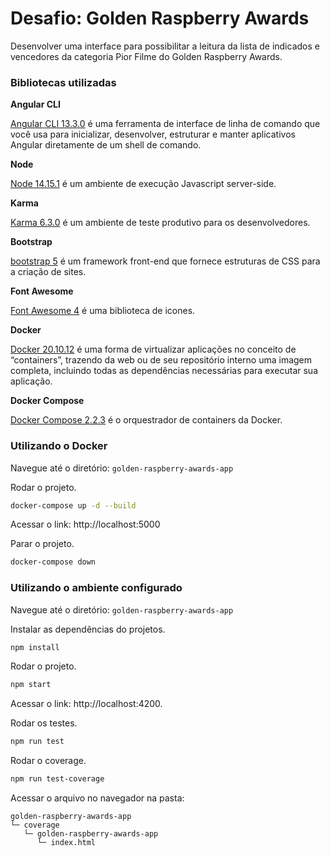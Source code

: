 # Desafio: Golden Raspberry Awards

Desenvolver uma interface para possibilitar a leitura da lista de indicados e vencedores
da categoria Pior Filme do Golden Raspberry Awards.  

### Bibliotecas utilizadas

**Angular CLI**

[Angular CLI 13.3.0](https://angular.io/cli) é uma ferramenta de interface de linha de comando que você usa para inicializar, desenvolver, estruturar e manter aplicativos Angular diretamente de um shell de comando.

**Node**

[Node 14.15.1](https://nodejs.org/en/docs/) é um ambiente de execução Javascript server-side.

**Karma**

[Karma 6.3.0](https://karma-runner.github.io/latest/index.html) é um ambiente de teste produtivo para os desenvolvedores.

**Bootstrap**

[bootstrap 5](https://getbootstrap.com/docs/5.0/getting-started/introduction/) é um framework front-end que fornece estruturas de CSS para a criação de sites.

**Font Awesome**

[Font Awesome 4](https://fontawesome.com/v4/) é uma biblioteca de icones.

**Docker**

[Docker 20.10.12](https://docs.docker.com/) é uma forma de virtualizar aplicações no conceito de “containers”, trazendo da web ou de seu repositório interno uma imagem completa, incluindo todas as dependências necessárias para executar sua aplicação.

**Docker Compose**

[Docker Compose 2.2.3](https://docs.docker.com/compose/) é o orquestrador de containers da Docker.

### Utilizando o Docker

Navegue até o diretório: 
`golden-raspberry-awards-app`

Rodar o projeto.

```bash
docker-compose up -d --build
```

Acessar o link: http://localhost:5000

Parar o projeto.

```bash
docker-compose down
```

### Utilizando o ambiente configurado

Navegue até o diretório:
`golden-raspberry-awards-app`

Instalar as dependências do projetos.

```bash
npm install
```

Rodar o projeto.

```bash
npm start
```

Acessar o link: http://localhost:4200.

Rodar os testes.

```bash
npm run test
```

Rodar o coverage.

```bash
npm run test-coverage
```

Acessar o arquivo no navegador na pasta:

```
golden-raspberry-awards-app
└─ coverage
   └─ golden-raspberry-awards-app
      └─ index.html
```

